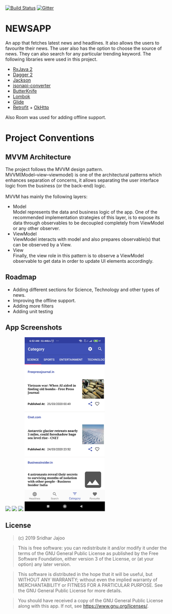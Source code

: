[![Build Status](https://travis-ci.com/sridharjajoo/NewsApp.svg?branch=master)](https://travis-ci.com/sridharjajoo/NewsApp)
[![Gitter](https://img.shields.io/badge/chat-on%20gitter-ff006f.svg)](https://gitter.im/news_app_kwoc)

# NEWSAPP
An app that fetches latest news and headlines. It also allows the users to favourite their news. The user also has the option to choose the source of news. They can also search for any particular trending keyword. The following libraries were used in this project.

- [RxJava 2](https://github.com/ReactiveX/RxJava)
- [Dagger 2](https://github.com/google/dagger)
- [Jackson](https://github.com/FasterXML/jackson)
- [jsonapi-converter](https://github.com/jasminb/jsonapi-converter)
- [ButterKnife](https://github.com/JakeWharton/butterknife)
- [Lombok](https://projectlombok.org/)
- [Glide](https://github.com/bumptech/glide)
- [Retrofit](https://github.com/square/retrofit) + [OkHttp](https://github.com/square/okhttp)

Also Room was used for adding offline support.

# Project Conventions
## MVVM Architecture 
The project follows the MVVM design pattern.<br>
MVVM(Model–view–viewmodel) is one of the architectural patterns which enhances separation of concerns, it allows separating the user interface logic from the business (or the back-end) logic.<br><br>
MVVM has mainly the following layers:
- Model<br>
Model represents the data and business logic of the app. One of the recommended implementation strategies of this layer, is to expose its data through observables to be decoupled completely from ViewModel or any other observer.
- ViewModel<br>
ViewModel interacts with model and also prepares observable(s) that can be observed by a View.
- View<br>
Finally, the view role in this pattern is to observe a ViewModel observable to get data in order to update UI elements accordingly.


## Roadmap

- Adding different sections for Science, Technology and other types of news.
- Improving the offline support.
- Adding more filters
- Adding unit testing

## App Screenshots
![](https://raw.githubusercontent.com/rob729/NewsApp/master/Screenshots/img_1.png)
![](https://raw.githubusercontent.com/rob729/NewsApp/master/Screenshots/img2.png)
![](https://raw.githubusercontent.com/rob729/NewsApp/master/Screenshots/img3.png)
<img src="Screenshots/img4.jpg" width="250" title="hover text">

## License

>(c) 2019 Sridhar Jajoo

>This is free software: you can redistribute it and/or modify it under the terms of the GNU General Public License as published by the Free Software Foundation, either version 3 of the License, or (at your option) any later version. 

>This software is distributed in the hope that it will be useful, but WITHOUT ANY WARRANTY; without even the implied warranty of MERCHANTABILITY or FITNESS FOR A PARTICULAR PURPOSE. See the GNU General Public License for more details. 

>You should have received a copy of the GNU General Public License along with this app. If not, see <https://www.gnu.org/licenses/>.
